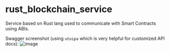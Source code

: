 # rust_blockchain_service

Service based on Rust lang used to communicate with Smart Contracts using ABIs.

Swagger screenshot (using `utoipa` which is very helpful for customized API docs):
![image](https://github.com/user-attachments/assets/acdd2ae4-157a-435f-af91-38f868f6a3e8)

